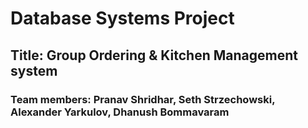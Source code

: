 # Database Systems Project
## Title: Group Ordering & Kitchen Management system
### Team members: Pranav Shridhar, Seth Strzechowski, Alexander Yarkulov, Dhanush Bommavaram
